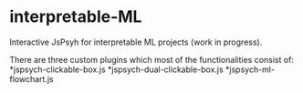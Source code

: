 # interpretable-ML

Interactive JsPsyh for interpretable ML projects (work in progress).

There are three custom plugins which most of the functionalities consist of: 
*jspsych-clickable-box.js
*jspsych-dual-clickable-box.js
*jspsych-ml-flowchart.js
